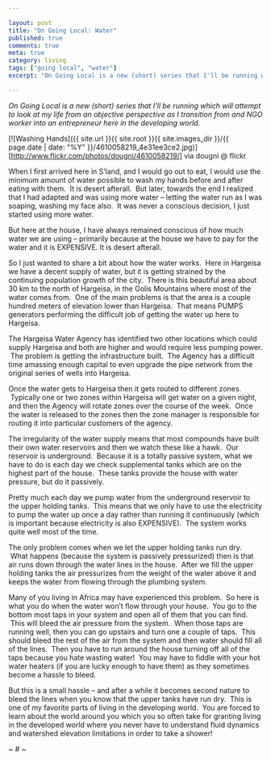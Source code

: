 ```yaml
---

layout: post
title: "On Going Local: Water"
published: true
comments: true
meta: true
category: living
tags: ["going local", "water"]
excerpt: "On Going Local is a new (short) series that I'll be running which will attempt to look at my life from an objective perspective as I transition from and NGO worker into an entrepreneur here in the developing world. The first entry dives into the intricacies of getting water into your house."

---
```


*On Going Local is a new (short) series that I’ll be running which will attempt to look at my life from an objective perspective as I transition from and NGO worker into an entrepreneur here in the developing world.*

[![Washing Hands]({{ site.url }}{{ site.root }}{{ site.images_dir }}/{{ page.date | date: "%Y" }}/4610058219_4e31ee3ce2.jpg)][http://www.flickr.com/photos/dougni/4610058219/]
via dougni @ flickr

When I first arrived here in S’land, and I would go out to eat, I would use the minimum amount of water possible to wash my hands before and after eating with them.  It is desert afterall.  But later, towards the end I realized that I had adapted and was using more water – letting the water run as I was soaping, washing my face also.  It was never a conscious decision, I just started using more water.


But here at the house, I have always remained conscious of how much water we are using – primarily because at the house we have to pay for the water and it is EXPENSIVE. It is desert afterall.

So I just wanted to share a bit about how the water works.  Here in Hargeisa we have a decent supply of water, but it is getting strained by the continuing population growth of the city.  There is this beautiful area about 30 km to the north of Hargeisa, in the Golis Mountains where most of the water comes from.  One of the main problems is that the area is a couple hundred meters of elevation lower than Hargeisa.  That means PUMPS generators performing the difficult job of getting the water up here to Hargeisa.

The Hargeisa Water Agency has identified two other locations which could supply Hargeisa and both are higher and would require less pumping power.  The problem is getting the infrastructure built.  The Agency has a difficult time amassing enough capital to even upgrade the pipe network from the original series of wells into Hargeisa.

Once the water gets to Hargeisa then it gets routed to different zones.  Typically one or two zones within Hargeisa will get water on a given night, and then the Agency will rotate zones over the course of the week.  Once the water is released to the zones then the zone manager is responsible for routing it into particular customers of the agency.

The irregularity of the water supply means that most compounds have built their own water reservoirs and then we watch these like a hawk.  Our reservoir is underground.  Because it is a totally passive system, what we have to do is each day we check supplemental tanks which are on the highest part of the house.  These tanks provide the house with water pressure, but do it passively.

Pretty much each day we pump water from the underground reservoir to the upper holding tanks.  This means that we only have to use the electricity to pump the water up once a day rather than running it continuously (which is important because electricity is also EXPENSIVE).  The system works quite well most of the time.

The only problem comes when we let the upper holding tanks run dry.  What happens (because the system is passively pressurized) then is that air runs down through the water lines in the house.  After we fill the upper holding tanks the air pressurizes from the weight of the water above it and keeps the water from flowing through the plumbing system.

Many of you living in Africa may have experienced this problem.  So here is what you do when the water won’t flow through your house.  You go to the bottom most taps in your system and open all of them that you can find.  This will bleed the air pressure from the system.  When those taps are running well, then you can go upstairs and turn one a couple of taps.  This should bleed the rest of the air from the system and then water should fill all of the lines.  Then you have to run around the house turning off all of the taps because you hate wasting water!  You may have to fiddle with your hot water heaters (if you are lucky enough to have them) as they sometimes become a hassle to bleed.

But this is a small hassle – and after a while it becomes second nature to bleed the lines when you know that the upper tanks have run dry.  This is one of my favorite parts of living in the developing world.  You are forced to learn about the world around you which you so often take for granting living in the developed world where you never have to understand fluid dynamics and watershed elevation limitations in order to take a shower!

~ # ~